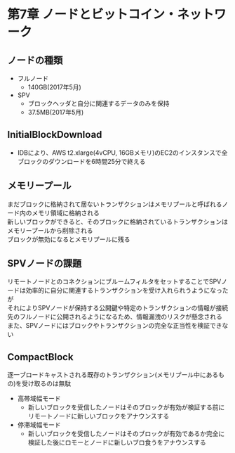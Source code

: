 # 第7章 ノードとビットコイン・ネットワーク
## ノードの種類
- フルノード
    - 140GB(2017年5月)
- SPV
    - ブロックヘッダと自分に関連するデータのみを保持
    - 37.5MB(2017年5月)

## InitialBlockDownload
- IDBにより、AWS t2.xlarge(4vCPU, 16GBメモリ)のEC2のインスタンスで全ブロックのダウンロードを6時間25分で終える

## メモリープール
まだブロックに格納されて居ないトランザクションはメモリプールと呼ばれるノード内のメモリ領域に格納される  
新しいブロックができると、そのブロックに格納されているトランザクションはメモリープールから削除される  
ブロックが無効になるとメモリプールに残る  

## SPVノードの課題
リモートノードとのコネクションにブルームフィルタをセットすることでSPVノードは効率的に自分に関連するトランザクションを受け入れられうようになったが  
それによりSPVノードが保持する公開鍵や特定のトランザクションの情報が接続先のフルノードに公開されるようになるため、情報漏洩のリスクが懸念される  
また、SPVノードにはブロックやトランザクションの完全な正当性を検証できない

## CompactBlock
逐一ブロードキャストされる既存のトランザクション(メモリプール中にあるもの)を受け取るのは無駄  
- 高帯域幅モード
    - 新しいブロックを受信したノードはそのブロックが有効が検証する前にリモートノードに新しいブロックをアナウンスする
- 停滞域幅モード
    - 新しいブロックを受信したノードはそのブロックが有効であるか完全に検証した後にロモーとノードに新しいブロ食うをアナウンスする

